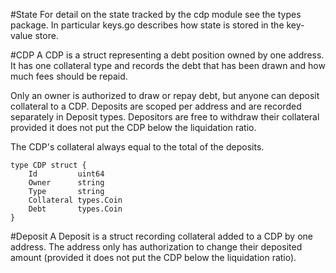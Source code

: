 #State
For detail on the state tracked by the cdp module see the types package. In particular keys.go describes how state is stored in the key-value store.

#CDP
A CDP is a struct representing a debt position owned by one address. It has one collateral type and records the debt that has been drawn and how much fees should be repaid.

Only an owner is authorized to draw or repay debt, but anyone can deposit collateral to a CDP. Deposits are scoped per address and are recorded separately in Deposit types. Depositors are free to withdraw their collateral provided it does not put the CDP below the liquidation ratio.

The CDP's collateral always equal to the total of the deposits.

	type CDP struct {
		Id         uint64
		Owner      string
		Type       string
		Collateral types.Coin
		Debt       types.Coin
	}
	

#Deposit
A Deposit is a struct recording collateral added to a CDP by one address. The address only has authorization to change their deposited amount (provided it does not put the CDP below the liquidation ratio).
